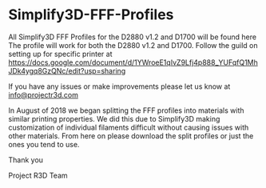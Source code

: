 # Simplify3D-FFF-Profiles
All Simplify3D FFF Profiles for the D2880 v1.2 and D1700 will be found here 
The profile will work for both the D2880 v1.2 and D1700. 
Follow the guild on setting up for specific printer at https://docs.google.com/document/d/1YWroeE1qIvZ9Lfj4p888_YUFqfQ1MhJDk4ygq8GzQNc/edit?usp=sharing

If you have any issues or make improvements please let us know at info@projectr3d.com

In August of 2018 we began splitting the FFF profiles into materials with similar printing properties. 
  We did this due to Simplify3D making customization of individual filaments difficult without causing issues with other materials. 
  From here on please download the split profiles or just the ones you tend to use. 
   
   Thank you
   
   Project R3D Team 
